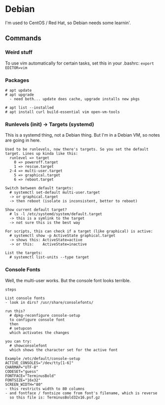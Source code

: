 # Debian
I'm used to CentOS / Red Hat, so Debian needs some learnin'.

## Commands

### Weird stuff
To use vim automatically for certain tasks, set this in your .bashrc:
  `export EDITOR=vim`

### Packages
```
# apt update
# apt upgrade
  - need both... update does cache, upgrade installs new pkgs

# apt list --installed
# apt install curl build-essential vim open-vm-tools
```

### Runlevels (init) -> Targets (systemd)
This is a systemd thing, not a Debian thing. But I'm in a Debian VM, so notes are going in here.
```
Used to be runlevels, now there's targets. So you set the default target. Lines up kinda like this:
  runlevel => target
    0 => poweroff.target
    1 => rescue.target
  2-4 => multi-user.target
    5 => graphical.target
    6 => reboot.target

Switch between default targets:
  # systemctl set-default multi-user.target
  -> or graphical.target
  -> then reboot (isolate is inconsistent, better to reboot)

Show current default target?
  # ls -l /etc/systemd/system/default.target
  -> this is a symlink to the target
  -> not sure this is the best way

For scripts, this can check if a target (like graphical) is active:
  # systemctl show -p ActiveState graphical.target
  -> shows this: ActiveState=active
  -> or this:    ActiveState=inactive

List the targets:
  # systemctl list-units --type target
```

### Console Fonts
Well, the multi-user works. But the console font looks terrible.
```
steps

List console fonts
- look in dirs? /usr/share/consolefonts/

run this?
  # dpkg-reconfigure console-setup
  to configure console font
  then
  # setupcon
  which activates the changes

you can try:
  # showconsolefont
  which shows the character set for the active font

Example /etc/default/console-setup
ACTIVE_CONSOLES="/dev/tty[1-6]"
CHARMAP="UTF-8"
CODESET="guess"
FONTFACE="TerminusBold"
FONTSIZE="16x32"
SCREEN_WIDTH="80"
- this restricts width to 80 columns
- and fontface / fontsize come from font's filename, which is reverse
  so this file is: TerminusBold32x16.psf.gz

```